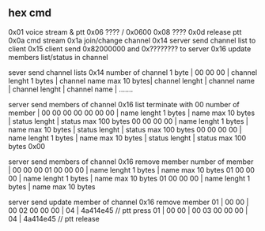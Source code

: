 hex cmd
----
0x01 voice stream & ptt
0x06 ???? / 0x0600
0x08 ????
0x0d release ptt
0x0a cmd stream
0x1a join/change channel
0x14 server send channel list to client
0x15 client send 0x82000000 and 0x???????? to server
0x16 update members list/status in channel



sever send channel lists 0x14
number of channel 1 byte  | 00 00 00 | channel lenght 1 bytes | channel name max 10 bytes| channel lenght | channel name | channel lenght | channel name | .......

server send members of channel 0x16 list terminate with 00
number of member | 00 00 00
	00 00 00 00 | name lenght 1 bytes | name max 10 bytes | status lenght | status max 100 bytes
	00 00 00 00 | name lenght 1 bytes | name max 10 bytes | status lenght | status max 100 bytes
	00 00 00 00 | name lenght 1 bytes | name max 10 bytes | status lenght | status max 100 bytes
	0x00


server send members of channel 0x16 remove member
number of member | 00 00 00
	01 00 00 00 | name lenght 1 bytes | name max 10 bytes
	01 00 00 00 | name lenght 1 bytes | name max 10 bytes
	01 00 00 00 | name lenght 1 bytes | name max 10 bytes



server send update member of channel 0x16 remove member
01               | 00 00 | 00 02 00 00 00 | 04 | 4a414e45   // ptt press
01               | 00 00 | 00 03 00 00 00 | 04 | 4a414e45   // ptt release
